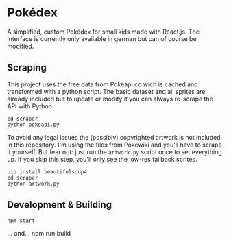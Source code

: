 # Pokédex

A simplified, custom Pokédex for small kids made with React.js. The interface is currently only available in german but can of course be modified.

## Scraping

This project uses the free data from Pokeapi.co wich is cached and transformed with a python script. The basic dataset and all sprites are already included but to update or modify it you can always re-scrape the API with Python.

    cd scraper
    python pokeapi.py

To avoid any legal issues the (possibly) copyrighted artwork is not included in this repository. I'm using the files from Pokewiki and you'll have to scrape it yourself. But fear not: just run the `artwork.py` script once to set everything up. If you skip this step, you'll only see the low-res fallback sprites.

    pip install beautifulsoup4
    cd scraper
    python artwork.py

## Development & Building

    npm start
... and...
    npm run build